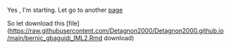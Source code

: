 Yes , I'm starting.
Let go to another [page](test_new_page.md)

So let download this [file](https://raw.githubusercontent.com/Detagnon2000/Detagnon2000.github.io/main/bernic_gbaguidi_IML2.Rmd download)
